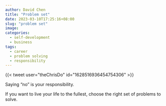```yaml
---
author: David Chen
title: "Problem set"
date: 2023-03-10T17:25:16+08:00
slug: "problem set"
image: 
categories:
  - self-development
  - business
tags:
  - career
  - problem solving
  - responsibility
---
```


{{< tweet user="theChrisDo" id="1628516936454754306" >}}

Saying “no” is your responsibility.

If you want to live your life to the fullest, choose the right set of problems to solve.